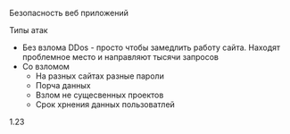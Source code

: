 Безопасность веб приложений

Типы атак
* Без взлома DDos - просто чтобы замедлить работу сайта. Находят проблемное место и направляют тысячи запросов
* Со взломом
  * На разных сайтах разные пароли
  * Порча данных
  * Взлом не сущесвенных проектов
  * Срок хрнения данных пользоватлей


1.23
  
